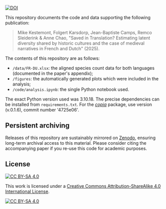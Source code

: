 [![DOI](https://zenodo.org/badge/DOI/10.5281/zenodo.17236111.svg)](https://doi.org/10.5281/zenodo.17236111)

This repository documents the code and data supporting the following publication:

> Mike Kestemont, Folgert Karsdorp, Jean-Baptiste Camps, Remco Sleiderink & Anne Chao, "Saved in Translation? Estimating latent diversity shared by historic cultures and the case of medieval narratives in French and Dutch" (2025).

The contents of this repository are as follows:
- `/data/FR-DU.xlsx`: the aligned species count data for both languages (documented in the paper's appendix);
- `/figures`: the automatically generated plots which were included in the analysis;
- `/code/analysis.ipynb`: the single Python notebook used.

The exact Python version used was 3.10.18. The precise dependencies can be installed from `requirements.txt`. For the [*copia*](https://github.com/mikekestemont/copia) package, use version (v.0.1.6), commit number '4725e06'.

## Persistent archiving
Releases of this repository are sustainably mirrored on [Zenodo](https://zenodo.org/), ensuring long-term archival access to this material. Please consider citing the accompanying paper if you re-use this code for academic purposes.

## License
[![CC BY-SA 4.0][cc-by-sa-shield]][cc-by-sa]

This work is licensed under a [Creative Commons Attribution-ShareAlike 4.0 International License][cc-by-sa].

[![CC BY-SA 4.0][cc-by-sa-image]][cc-by-sa]

[cc-by-sa]: http://creativecommons.org/licenses/by-sa/4.0/
[cc-by-sa-image]: https://licensebuttons.net/l/by-sa/4.0/88x31.png
[cc-by-sa-shield]: https://img.shields.io/badge/License-CC%20BY--SA%204.0-lightgrey.svg
